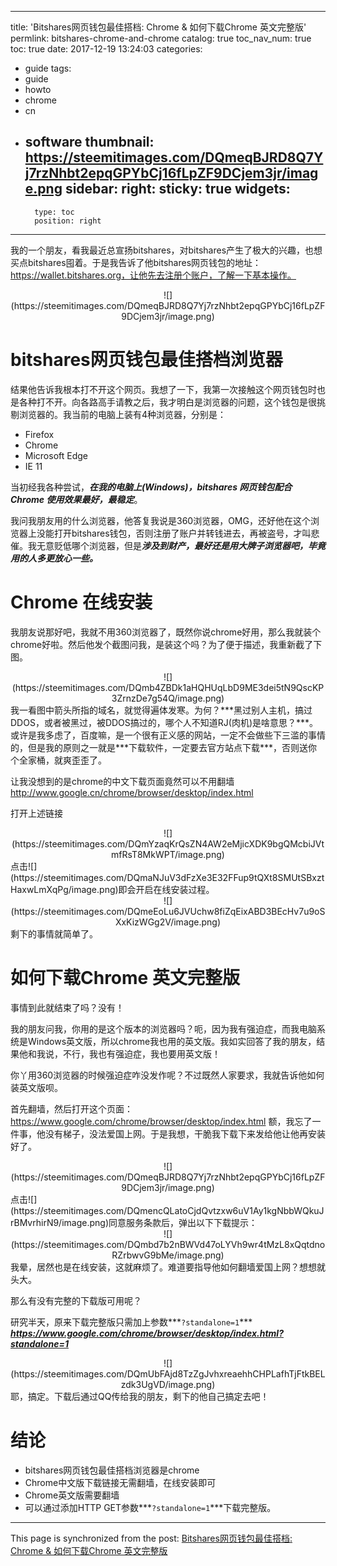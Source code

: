 
---
title: 'Bitshares网页钱包最佳搭档: Chrome & 如何下载Chrome 英文完整版'
permlink: bitshares-chrome-and-chrome
catalog: true
toc_nav_num: true
toc: true
date: 2017-12-19 13:24:03
categories:
- guide
tags:
- guide
- howto
- chrome
- cn
- software
thumbnail: https://steemitimages.com/DQmeqBJRD8Q7Yj7rzNhbt2epqGPYbCj16fLpZF9DCjem3jr/image.png
sidebar:
    right:
        sticky: true
widgets:
    -
        type: toc
        position: right
---


我的一个朋友，看我最近总宣扬bitshares，对bitshares产生了极大的兴趣，也想买点bitshares囤着。于是我告诉了他bitshares网页钱包的地址：https://wallet.bitshares.org，让他先去注册个账户，了解一下基本操作。

<center>![](https://steemitimages.com/DQmeqBJRD8Q7Yj7rzNhbt2epqGPYbCj16fLpZF9DCjem3jr/image.png)</center>

# bitshares网页钱包最佳搭档浏览器

结果他告诉我根本打不开这个网页。我想了一下，我第一次接触这个网页钱包时也是各种打不开。向各路高手请教之后，我才明白是浏览器的问题，这个钱包是很挑剔浏览器的。我当前的电脑上装有4种浏览器，分别是：

* Firefox
* Chrome
* Microsoft Edge
* IE 11

当初经我各种尝试，***在我的电脑上(Windows)，bitshares 网页钱包配合Chrome 使用效果最好，最稳定***。

我问我朋友用的什么浏览器，他答复我说是360浏览器，OMG，还好他在这个浏览器上没能打开bitshares钱包，否则注册了账户并转钱进去，再被盗号，才叫悲催。我无意贬低哪个浏览器，但是***涉及到财产，最好还是用大牌子浏览器吧，毕竟用的人多更放心一些。***

# Chrome 在线安装

我朋友说那好吧，我就不用360浏览器了，既然你说chrome好用，那么我就装个chrome好啦。然后他发个截图问我，是装这个吗？为了便于描述，我重新截了下图。

<center>![](https://steemitimages.com/DQmb4ZBDk1aHQHUqLbD9ME3dei5tN9QscKP3ZrnzDe7g54Q/image.png)</center>
我一看图中箭头所指的域名，就觉得遍体发寒。为何？***黑过别人主机，搞过DDOS，或者被黑过，被DDOS搞过的，哪个人不知道RJ(肉机)是啥意思？***。或许是我多虑了，百度嘛，是一个很有正义感的网站，一定不会做些下三滥的事情的，但是我的原则之一就是***下载软件，一定要去官方站点下载***，否则送你个全家桶，就爽歪歪了。

让我没想到的是chrome的中文下载页面竟然可以不用翻墙
http://www.google.cn/chrome/browser/desktop/index.html

打开上述链接
<center>![](https://steemitimages.com/DQmYzaqKrQsZN4AW2eMjicXDK9bgQMcbiJVtmfRsT8MkWPT/image.png)</center>
点击![](https://steemitimages.com/DQmaNJuV3dFzXe3E32FFup9tQXt8SMUtSBxztHaxwLmXqPg/image.png)即会开启在线安装过程。
<center>![](https://steemitimages.com/DQmeEoLu6JVUchw8fiZqEixABD3BEcHv7u9oSXxKizWGg2V/image.png)</center>
剩下的事情就简单了。

# 如何下载Chrome 英文完整版

事情到此就结束了吗？没有！

我的朋友问我，你用的是这个版本的浏览器吗？呃，因为我有强迫症，而我电脑系统是Windows英文版，所以chrome我也用的英文版。我如实回答了我的朋友，结果他和我说，不行，我也有强迫症，我也要用英文版！

你丫用360浏览器的时候强迫症咋没发作呢？不过既然人家要求，我就告诉他如何装英文版呗。

首先翻墙，然后打开这个页面：
https://www.google.com/chrome/browser/desktop/index.html
额，我忘了一件事，他没有梯子，没法爱国上网。于是我想，干脆我下载下来发给他让他再安装好了。

<center>![](https://steemitimages.com/DQmeqBJRD8Q7Yj7rzNhbt2epqGPYbCj16fLpZF9DCjem3jr/image.png)</center>
点击![](https://steemitimages.com/DQmencQLatoCjdQvtzxw6uV1Ay1kgNbbWQkuJrBMvrhirN9/image.png)同意服务条款后，弹出以下下载提示：

<center>![](https://steemitimages.com/DQmbd7b2nBWVd47oLYVh9wr4tMzL8xQqtdnoRZrbwvG9bMe/image.png)</center>
我晕，居然也是在线安装，这就麻烦了。难道要指导他如何翻墙爱国上网？想想就头大。

那么有没有完整的下载版可用呢？

研究半天，原来下载完整版只需加上参数***`?standalone=1`***
***https://www.google.com/chrome/browser/desktop/index.html?standalone=1***
<center>![](https://steemitimages.com/DQmUbFAjd8TzZgJvhxreaehhCHPLafhTjFtkBELzdk3UgVD/image.png)</center>
耶，搞定。下载后通过QQ传给我的朋友，剩下的他自己搞定去吧！

# 结论

* bitshares网页钱包最佳搭档浏览器是chrome
* Chrome中文版下载链接无需翻墙，在线安装即可
* Chrome英文版需要翻墙
* 可以通过添加HTTP GET参数***`?standalone=1`***下载完整版。

- - -

This page is synchronized from the post: [Bitshares网页钱包最佳搭档: Chrome & 如何下载Chrome 英文完整版](https://steemit.com/@oflyhigh/bitshares-chrome-and-chrome)
